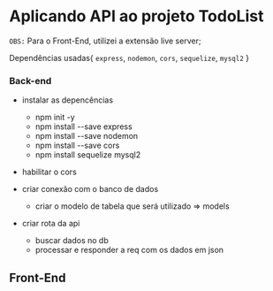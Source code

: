 # Aplicando API ao projeto TodoList

`OBS:` Para o Front-End, utilizei a extensão live server;

Dependências usadas{
    `express`, `nodemon`, `cors`, `sequelize`, `mysql2`
}

### Back-end

* instalar as depencências
    * npm init -y
    * npm install --save express
    * npm install --save nodemon
    * npm install --save cors
    * npm install sequelize mysql2

* habilitar o cors

* criar conexão com o banco de dados
    * criar o modelo de tabela que será utilizado => models

* criar rota da api
    * buscar dados no db
    * processar e responder a req com os dados em json


## Front-End

